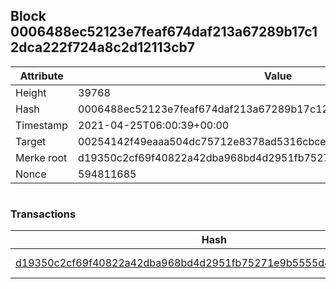 ## Block 0006488ec52123e7feaf674daf213a67289b17c12dca222f724a8c2d12113cb7

Attribute | Value
--- | ---
Height | 39768
Hash | 0006488ec52123e7feaf674daf213a67289b17c12dca222f724a8c2d12113cb7
Timestamp | 2021-04-25T06:00:39+00:00
Target | 00254142f49eaaa504dc75712e8378ad5316cbcead634704b3734b6271167cc4
Merke root | d19350c2cf69f40822a42dba968bd4d2951fb75271e9b5555d4326d3a7de0198
Nonce | 594811685

```

```

### Transactions

Hash | Amount
--- | ---
[d19350c2cf69f40822a42dba968bd4d2951fb75271e9b5555d4326d3a7de0198](d19350c2cf69f40822a42dba968bd4d2951fb75271e9b5555d4326d3a7de0198.md) | 10.00000000 SKEPTI 
